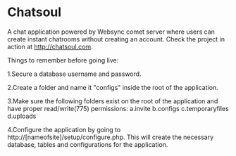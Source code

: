 Chatsoul
========

A chat application powered by Websync comet server where users can create instant chatrooms without creating an account.
Check the project in action at http://chatsoul.com.


Things to remember before going live:

1.Secure a database username and password.

2.Create a folder and name it "configs" inside the root of the application.

3.Make sure the following folders exist on the root of the application and have proper read/write(775) permissions:
   a.invite
   b.configs
   c.temporaryfiles
   d.uploads
   
4.Configure the application by going to http://[nameofsite]/setup/configure.php.
  This will create the necessary database, tables and configurations for the application.

